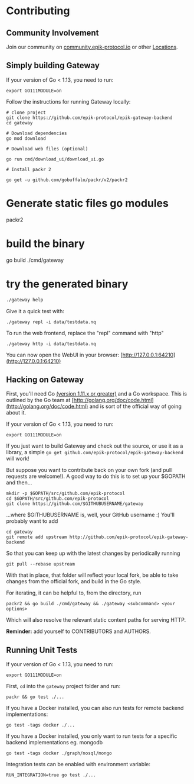 # Contributing

## Community Involvement

Join our community on [community.epik-protocol.io](https://) or other [Locations](locations.md).

## Simply building Gateway

If your version of Go &lt; 1.13, you need to run:

```text
export GO111MODULE=on
```

Follow the instructions for running Gateway locally:

```text
# clone project
git clone https://github.com/epik-protocol/epik-gateway-backend
cd gateway

# Download dependencies
go mod download

# Download web files (optional)

go run cmd/download_ui/download_ui.go

# Install packr 2

go get -u github.com/gobuffalo/packr/v2/packr2
```

# Generate static files go modules

packr2

# build the binary

go build ./cmd/gateway

# try the generated binary

```bash
./gateway help
```

Give it a quick test with:

```text
./gateway repl -i data/testdata.nq
```

To run the web frontend, replace the "repl" command with "http"

```text
./gateway http -i data/testdata.nq
```

You can now open the WebUI in your browser: [http://127.0.0.1:64210](http://127.0.0.1:64210)

## Hacking on Gateway

First, you'll need Go [\(version 1.11.x or greater\)](https://golang.org/doc/install) and a Go workspace. This is outlined by the Go team at [http://golang.org/doc/code.html](http://golang.org/doc/code.html) and is sort of the official way of going about it.

If your version of Go &lt; 1.13, you need to run:

```text
export GO111MODULE=on
```

If you just want to build Gateway and check out the source, or use it as a library, a simple `go get github.com/epik-protocol/epik-gateway-backend` will work!

But suppose you want to contribute back on your own fork \(and pull requests are welcome!\). A good way to do this is to set up your \$GOPATH and then...

```text
mkdir -p $GOPATH/src/github.com/epik-protocol
cd $GOPATH/src/github.com/epik-protocol
git clone https://github.com/$GITHUBUSERNAME/gateway
```

...where \$GITHUBUSERNAME is, well, your GitHub username :\) You'll probably want to add

```text
cd gateway
git remote add upstream http://github.com/epik-protocol/epik-gateway-backend
```

So that you can keep up with the latest changes by periodically running

```text
git pull --rebase upstream
```

With that in place, that folder will reflect your local fork, be able to take changes from the official fork, and build in the Go style.

For iterating, it can be helpful to, from the directory, run

```text
packr2 && go build ./cmd/gateway && ./gateway <subcommand> <your options>
```

Which will also resolve the relevant static content paths for serving HTTP.

**Reminder:** add yourself to CONTRIBUTORS and AUTHORS.

## Running Unit Tests

If your version of Go &lt; 1.13, you need to run:

```text
export GO111MODULE=on
```

First, `cd` into the `gateway` project folder and run:

```text
packr && go test ./...
```

If you have a Docker installed, you can also run tests for remote backend implementations:

```text
go test -tags docker ./...
```

If you have a Docker installed, you only want to run tests for a specific backend implementations eg. mongodb

```text
go test -tags docker ./graph/nosql/mongo
```

Integration tests can be enabled with environment variable:

```text
RUN_INTEGRATION=true go test ./...
```
